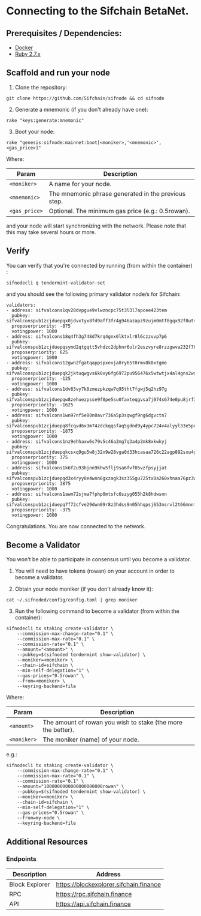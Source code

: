 # Connecting to the Sifchain BetaNet. 

## Prerequisites / Dependencies:

- [Docker](https://www.docker.com/get-started)
- [Ruby 2.7.x](https://www.ruby-lang.org/en/documentation/installation)

## Scaffold and run your node

1. Clone the repository:

```
git clone https://github.com/Sifchain/sifnode && cd sifnode
```

2. Generate a mnemonic (if you don't already have one):

```
rake "keys:generate:mnemonic"
```

3. Boot your node:

```
rake "genesis:sifnode:mainnet:boot[<moniker>,'<mnemonic>',<gas_price>]"
```

Where:

|Param|Description|
|-----|----------|
|`<moniker>`|A name for your node.|
|`<mnemonic>`|The mnemonic phrase generated in the previous step.|
|`<gas_price>`|Optional. The minimum gas price (e.g.: 0.5rowan).|

and your node will start synchronizing with the network. Please note that this may take several hours or more.

## Verify

You can verify that you're connected by running (from within the container) :

```
sifnodecli q tendermint-validator-set
```

and you should see the following primary validator node/s for Sifchain:

```
validators:
- address: sifvalcons1qv28dvpgue9vlwzncpc75t3l3l7apcee423tem
  pubkey: sifvalconspub1zcjduepqx0jdvxtyx8fd9aff3fr4g946azapz9zujm0mtf8gqx92f0uts90skzrfws
  proposerpriority: -875
  votingpower: 1000
- address: sifvalcons18q4fh3g748d7krq4gnx0lktxlr8l6czzvvp7p6
  pubkey: sifvalconspub1zcjduepqsymd2qtgqtt5vhdzc2dphnr6ulr2eszvyre8rzzgwva232f76h7svryp06
  proposerpriority: 625
  votingpower: 1000
- address: sifvalcons12gwn2fgatqappspxevja8ry65t0rmv8k8xtgme
  pubkey: sifvalconspub1zcjduepqk2jktuqwgvs6k0xy6fg6972pu956476x5wtwtjx4al4gns2wx59sgd4kky
  proposerpriority: -125
  votingpower: 1000
- address: sifvalcons1dv83vy7k0zmezpkzqw7q95tht7fgwj5q2hz97g
  pubkey: sifvalconspub1zcjduepqw8zehuezpsse9f0pe5su0faxteqgvsa7j074s674e0pu8jrf3cyqt9frej
  proposerpriority: -1625
  votingpower: 1000
- address: sifvalcons1wn97nf5e80n0avr736a5p3sqwgf9ng6dgvctn7
  pubkey: sifvalconspub1zcjduepq8fcqvd6x3m74zdckqqsfaq5gdnd9y4ypc724v4alyyl33e5pr7fqqzae69
  proposerpriority: -1875
  votingpower: 1000
- address: sifvalcons1nz9ehhaxw6s79v5c46a2mg7q3a4p2mk8xkwkyj
  pubkey: sifvalconspub1zcjduepqkcsxq9gu5w8j32x9w28vga0d33hcasaa726c22agp892sxu4g5eqrlxm8j
  proposerpriority: 375
  votingpower: 1000
- address: sifvalcons1k6f2u93hjnn9khw5flj9sa6fvf05vzfpsyjjat
  pubkey: sifvalconspub1zcjduepqd3x4ryy8e4wnn6gxzagk3sz355gu725tx0a260xhnaa76pz3whesfyaz6f
  proposerpriority: 3875
  votingpower: 1000
- address: sifvalcons1awm72sjma7fphp0mtsfc6szyg055h2k8hdwsnn
  pubkey: sifvalconspub1zcjduepq7f72cfve29dwn09r8z3hdss9n05hhqpsj653nsrvl2t66mnnfe0s44phkl
  proposerpriority: -375
  votingpower: 1000
```

Congratulations. You are now connected to the network.

## Become a Validator

You won't be able to participate in consensus until you become a validator.

1. You will need to have tokens (rowan) on your account in order to become a validator.

2. Obtain your node moniker (if you don't already know it):

```
cat ~/.sifnoded/config/config.toml | grep moniker
```

3. Run the following command to become a validator (from within the container): 

```
sifnodecli tx staking create-validator \
    --commission-max-change-rate="0.1" \
    --commission-max-rate="0.1" \
    --commission-rate="0.1" \
    --amount="<amount>" \
    --pubkey=$(sifnoded tendermint show-validator) \
    --moniker=<moniker> \
    --chain-id=sifchain \
    --min-self-delegation="1" \
    --gas-prices="0.5rowan" \
    --from=<moniker> \
    --keyring-backend=file
```

Where:

|Param|Description|
|-----|----------|
|`<amount>`|The amount of rowan you wish to stake (the more the better).|
|`<moniker>`|The moniker (name) of your node.|

e.g.:

```
sifnodecli tx staking create-validator \
    --commission-max-change-rate="0.1" \
    --commission-max-rate="0.1" \
    --commission-rate="0.1" \
    --amount="1000000000000000000000rowan" \
    --pubkey=$(sifnoded tendermint show-validator) \
    --moniker=<moniker> \
    --chain-id=sifchain \
    --min-self-delegation="1" \
    --gas-prices="0.5rowan" \
    --from=my-node \
    --keyring-backend=file
```

## Additional Resources

### Endpoints

|Description|Address|
|-----------|-------|
|Block Explorer|https://blockexplorer.sifchain.finance|
|RPC|https://rpc.sifchain.finance|
|API|https://api.sifchain.finance|
